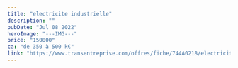 ```yaml
---
title: "electricite industrielle"
description: ""
pubDate: "Jul 08 2022"
heroImage: "---IMG---"
price: "150000"
ca: "de 350 à 500 k€"
link: "https://www.transentreprise.com/offres/fiche/744A0218/electricite-industrielle/auvergne-rhone-alpes/haute-savoie"
---
```

